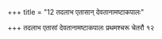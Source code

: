 +++
title = "12 तदलाभ एतासान् देवतानामष्टाकपालः"

+++
तदलाभ एतासां देवतानामष्टाकपालः प्रथमश्चरू चेतरौ १२